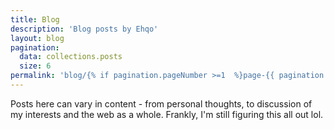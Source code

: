 ```yaml
---
title: Blog
description: 'Blog posts by Ehqo'
layout: blog
pagination:
  data: collections.posts
  size: 6
permalink: 'blog/{% if pagination.pageNumber >=1  %}page-{{ pagination.pageNumber + 1 }}/{% endif %}index.html'
---
```


Posts here can vary in content - from personal thoughts, to discussion of my interests and the web as a whole. Frankly, I'm still figuring this all out lol.
